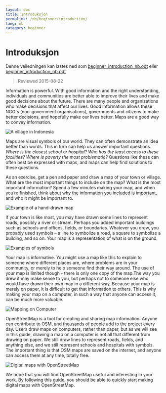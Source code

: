 ```yaml
---
layout: doc
title: Introduksjon
permalink: /nb/beginner/introduction/
lang: nb
category: beginner
---
```


Introduksjon
============

Denne veiledningen kan lastes ned som [beginner_introduction_nb.odt](/files/beginner_introduction_nb.odt) eller [beginner_introduction_nb.pdf](/files/beginner_introduction_nb.pdf)  
> Reviewed 2015-08-22  

Information is powerful. With good information and the right understanding, individuals and communities are better able to improve their lives and make good decisions about the future. There are many people and organizations who make decisions that affect our lives. Good information allows these NGO's (non-government organisations), governments and citizens to make better decisions, and hopefully make our lives better. Maps are a good way to convey information. 

![A village in Indonesia][]

Maps are visual symbols of our world. They can often demonstrate an idea better than words. This in turn can help us answer important questions. *Where is the closest school or hospital? Who has the least access to these facilities? Where is poverty the most problematic?* Questions like these can often best be expressed with maps, and maps can help find solutions to these questions. 

As an exercise, get a pen and paper and draw a map of your town or village. What are the most important things to include on the map? What is the most important information? Spend a few minutes making your map, and when you’re finished, think about why the information you included is important, and who it might be important to.

![Example of a hand-drawn map][]

If your town is like most, you may have drawn some lines to represent roads, possibly a river or stream. Perhaps you added important buildings such as schools and offices, fields, or boundaries. Whatever you drew, you probably used symbols – a line to symbolize a road, a square to symbolize a building, and so on. Your map is a representation of what is on the ground.

![Examples of symbols][]

Your map is informative. You might use a map like this to explain to someone where different places are, where problems are in your community, or merely to help someone find their way around. The use of your map is limited though - there is only one copy of the map.The way you drew it may make sense to you, but perhaps not to someone else who would have drawn their own map in a different way. Because your map is merely on paper, it is difficult to get that information to others.  This is why making your map on a computer, in such a way that anyone can access it, can be much more valuable. 

![Mapping on Computer][]

OpenStreetMap is a tool for creating and sharing map information.  Anyone can contribute to OSM, and thousands of people add to the project every day. Users draw maps on computers, rather than paper, but as we will see in this guide, drawing a map on a computer is not all that different from drawing on paper. We still draw lines to represent roads, fields, and anything else, and we still represent schools and hospitals with symbols. The important thing is that OSM maps are saved on the internet, and anyone can access them at any time, totally free.

![Digital maps with OpenStreetMap][]

We hope that you will find OpenStreetMap useful and interesting in your work. By following this guide, you should be able to quickly start making digital maps with OpenStreetMap.


[A village in Indonesia]: /images/beginner/village-in-indonesia.png
[Example of a hand-drawn map]: /images/beginner/hand-drawn-map.png
[Examples of symbols]: /images/beginner/examples-of-symbols.png
[Mapping on Computer]: /images/beginner/mapping-on-computer.png
[Digital maps with OpenStreetMap]: /images/beginner/digital-maps-with-osm.png